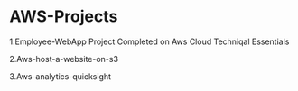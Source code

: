 # AWS-Projects
1.Employee-WebApp Project Completed on Aws Cloud Techniqal Essentials

2.Aws-host-a-website-on-s3

3.Aws-analytics-quicksight
